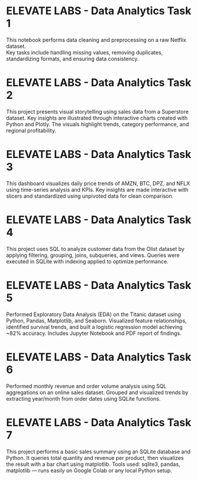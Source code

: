 # ELEVATE LABS - Data Analytics Task 1

This notebook performs data cleaning and preprocessing on a raw Netflix dataset.  
Key tasks include handling missing values, removing duplicates, standardizing formats, and ensuring data consistency.

# ELEVATE LABS - Data Analytics Task 2

This project presents visual storytelling using sales data from a Superstore dataset. Key insights are illustrated through interactive charts created with Python and Plotly. The visuals highlight trends, category performance, and regional profitability.

# ELEVATE LABS - Data Analytics Task 3

This dashboard visualizes daily price trends of AMZN, BTC, DPZ, and NFLX using time-series analysis and KPIs.
Key insights are made interactive with slicers and standardized using unpivoted data for clean comparison.

# ELEVATE LABS - Data Analytics Task 4

This project uses SQL to analyze customer data from the Olist dataset by applying filtering, grouping, joins, subqueries, and views.
Queries were executed in SQLite with indexing applied to optimize performance.

# ELEVATE LABS - Data Analytics Task 5

Performed Exploratory Data Analysis (EDA) on the Titanic dataset using Python, Pandas, Matplotlib, and Seaborn.
Visualized feature relationships, identified survival trends, and built a logistic regression model achieving ~82% accuracy.
Includes Jupyter Notebook and PDF report of findings.

# ELEVATE LABS - Data Analytics Task 6

Performed monthly revenue and order volume analysis using SQL aggregations on an online sales dataset.
Grouped and visualized trends by extracting year/month from order dates using SQLite functions.

# ELEVATE LABS - Data Analytics Task 7

This project performs a basic sales summary using an SQLite database and Python.
It queries total quantity and revenue per product, then visualizes the result with a bar chart using matplotlib.
Tools used: sqlite3, pandas, matplotlib — runs easily on Google Colab or any local Python setup.

